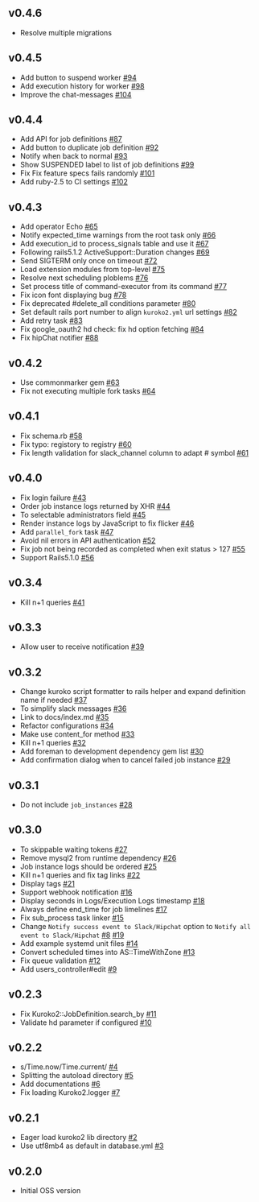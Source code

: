 ## v0.4.6

- Resolve multiple migrations

## v0.4.5

- Add button to suspend worker [#94](https://github.com/cookpad/kuroko2/pull/94)
- Add execution history for worker [#98](https://github.com/cookpad/kuroko2/pull/98)
- Improve the chat-messages [#104](https://github.com/cookpad/kuroko2/pull/104)

## v0.4.4

- Add API for job definitions [#87](https://github.com/cookpad/kuroko2/pull/87)
- Add button to duplicate job definition [#92](https://github.com/cookpad/kuroko2/pull/92)
- Notify when back to normal [#93](https://github.com/cookpad/kuroko2/pull/93)
- Show SUSPENDED label to list of job definitions [#99](https://github.com/cookpad/kuroko2/pull/99)
- Fix Fix feature specs fails randomly [#101](https://github.com/cookpad/kuroko2/pull/101)
- Add ruby-2.5 to CI settings [#102](https://github.com/cookpad/kuroko2/pull/102)

## v0.4.3

- Add operator Echo [#65](https://github.com/cookpad/kuroko2/pull/65)
- Notify expected_time warnings from the root task only [#66](https://github.com/cookpad/kuroko2/pull/66)
- Add execution_id to process_signals table and use it [#67](https://github.com/cookpad/kuroko2/pull/67)
- Following rails5.1.2 ActiveSupport::Duration changes [#69](https://github.com/cookpad/kuroko2/pull/69)
- Send SIGTERM only once on timeout  [#72](https://github.com/cookpad/kuroko2/pull/72)
- Load extension modules from top-level [#75](https://github.com/cookpad/kuroko2/pull/75)
- Resolve next scheduling ploblems  [#76](https://github.com/cookpad/kuroko2/pull/76)
- Set process title of command-executor from its command [#77](https://github.com/cookpad/kuroko2/pull/77)
- Fix icon font displaying bug [#78](https://github.com/cookpad/kuroko2/pull/78)
- Fix deprecated #delete_all conditions parameter [#80](https://github.com/cookpad/kuroko2/pull/80)
- Set default rails port number to align `kuroko2.yml` url settings [#82](https://github.com/cookpad/kuroko2/pull/82)
- Add retry task [#83](https://github.com/cookpad/kuroko2/pull/83)
- Fix google_oauth2 hd check: fix hd option fetching [#84](https://github.com/cookpad/kuroko2/pull/84)
- Fix hipChat notifier [#88](https://github.com/cookpad/kuroko2/pull/88)

## v0.4.2

- Use commonmarker gem [#63](https://github.com/cookpad/kuroko2/pull/63)
- Fix not executing multiple fork tasks [#64](https://github.com/cookpad/kuroko2/pull/64)

## v0.4.1

- Fix schema.rb  [#58](https://github.com/cookpad/kuroko2/pull/58)
- Fix typo: registory to registry [#60](https://github.com/cookpad/kuroko2/pull/60)
- Fix length validation for slack_channel column to adapt # symbol [#61](https://github.com/cookpad/kuroko2/pull/61)

## v0.4.0

- Fix login failure [#43](https://github.com/cookpad/kuroko2/pull/43)
- Order job instance logs returned by XHR [#44](https://github.com/cookpad/kuroko2/pull/44)
- To selectable administrators field [#45](https://github.com/cookpad/kuroko2/pull/45)
- Render instance logs by JavaScript to fix flicker [#46](https://github.com/cookpad/kuroko2/pull/46)
- Add `parallel_fork` task [#47](https://github.com/cookpad/kuroko2/pull/47)
- Avoid nil errors in API authentication [#52](https://github.com/cookpad/kuroko2/pull/52)
- Fix job not being recorded as completed when exit status > 127 [#55](https://github.com/cookpad/kuroko2/pull/55)
- Support Rails5.1.0 [#56](https://github.com/cookpad/kuroko2/pull/56)

## v0.3.4

- Kill n+1 queries [#41](https://github.com/cookpad/kuroko2/pull/41)

## v0.3.3

- Allow user to receive notification [#39](https://github.com/cookpad/kuroko2/pull/39)

## v0.3.2

- Change kuroko script formatter to rails helper and expand definition name if needed [#37](https://github.com/cookpad/kuroko2/pull/37)
- To simplify slack messages [#36](https://github.com/cookpad/kuroko2/pull/36)
- Link to docs/index.md [#35](https://github.com/cookpad/kuroko2/pull/35)
- Refactor configurations [#34](https://github.com/cookpad/kuroko2/pull/34)
- Make use content_for method [#33](https://github.com/cookpad/kuroko2/pull/33)
- Kill n+1 queries [#32](https://github.com/cookpad/kuroko2/pull/32)
- Add foreman to development dependency gem list [#30](https://github.com/cookpad/kuroko2/pull/30)
- Add confirmation dialog when to cancel failed job instance [#29](https://github.com/cookpad/kuroko2/pull/29)

## v0.3.1

- Do not include `job_instances` [#28](https://github.com/cookpad/kuroko2/pull/28)

## v0.3.0

- To skippable waiting tokens [#27](https://github.com/cookpad/kuroko2/pull/27)
- Remove mysql2 from runtime dependency [#26](https://github.com/cookpad/kuroko2/pull/26)
- Job instance logs should be ordered [#25](https://github.com/cookpad/kuroko2/pull/25)
- Kill n+1 queries and fix tag links [#22](https://github.com/cookpad/kuroko2/pull/22)
- Display tags [#21](https://github.com/cookpad/kuroko2/pull/21)
- Support webhook notification [#16](https://github.com/cookpad/kuroko2/pull/16)
- Display seconds in Logs/Execution Logs timestamp [#18](https://github.com/cookpad/kuroko2/pull/18)
- Always define end_time for job limelines [#17](https://github.com/cookpad/kuroko2/pull/17)
- Fix sub_process task linker [#15](https://github.com/cookpad/kuroko2/pull/15)
- Change `Notify success event to Slack/Hipchat` option to `Notify all event to Slack/Hipchat` [#8](https://github.com/cookpad/kuroko2/pull/8) [#19](https://github.com/cookpad/kuroko2/pull/19)
- Add example systemd unit files [#14](https://github.com/cookpad/kuroko2/pull/14)
- Convert scheduled times into AS::TimeWithZone [#13](https://github.com/cookpad/kuroko2/pull/13)
- Fix queue validation [#12](https://github.com/cookpad/kuroko2/pull/12)
- Add users_controller#edit [#9](https://github.com/cookpad/kuroko2/pull/9)

## v0.2.3
- Fix Kuroko2::JobDefinition.search_by [#11](https://github.com/cookpad/kuroko2/pull/11)
- Validate hd parameter if configured [#10](https://github.com/cookpad/kuroko2/pull/10)

## v0.2.2
- s/Time.now/Time.current/ [#4](https://github.com/cookpad/kuroko2/pull/4)
- Splitting the autoload directory [#5](https://github.com/cookpad/kuroko2/pull/5)
- Add documentations [#6](https://github.com/cookpad/kuroko2/pull/6)
- Fix loading Kuroko2.logger [#7](https://github.com/cookpad/kuroko2/pull/7)

## v0.2.1
- Eager load kuroko2 lib directory [#2](https://github.com/cookpad/kuroko2/pull/2)
- Use utf8mb4 as default in database.yml [#3](https://github.com/cookpad/kuroko2/pull/3)

## v0.2.0
- Initial OSS version
